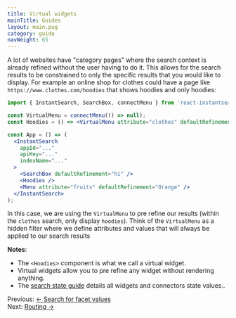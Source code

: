 ```yaml
---
title: Virtual widgets
mainTitle: Guides
layout: main.pug
category: guide
navWeight: 65
---
```


A lot of websites have "category pages" where the search context is already refined without the user having
to do it. This allows for the search results to be constrained to only the specific results that you would like to display.
For example an online shop for clothes could have a page like `https://www.clothes.com/hoodies`
that shows hoodies and only hoodies:

```jsx
import { InstantSearch, SearchBox, connectMenu } from 'react-instantsearch-dom';

const VirtualMenu = connectMenu(() => null);
const Hoodies = () => <VirtualMenu attribute="clothes" defaultRefinement="hoodies" />;

const App = () => (
  <InstantSearch
    appId="..."
    apiKey="..."
    indexName="..."
  >
    <SearchBox defaultRefinement="hi" />
    <Hoodies />
    <Menu attribute="fruits" defaultRefinement="Orange" />
  </InstantSearch>
);
```
In this case, we are using the `VirtualMenu` to pre refine our results (within the `clothes` search, only display `hoodies`). Think of the `VirtualMenu` as a hidden filter where we define attributes and values that will always be applied to our search results

**Notes**:
* The `<Hoodies>` component is what we call a virtual widget.
* Virtual widgets allow you to pre refine any widget without rendering anything.
* The [search state guide](guide/Search_state.html) details all widgets and connectors state values..

<div class="guide-nav">
    <div class="guide-nav-left">
        Previous: <a href="guide/Search_for_facet_values.html">← Search for facet values</a>
    </div>
    <div class="guide-nav-right">
        Next: <a href="guide/Routing.html">Routing →</a>
    </div>
</div>
